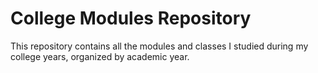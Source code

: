 # **College Modules Repository**
This repository contains all the modules and classes I studied during my college years, organized by academic year.
